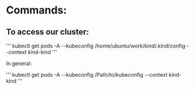 # Commands:


## To access our cluster:

''' kubectl get pods -A  --kubeconfig /home/ubuntu/work/kind/.kind/config --context kind-kind '''


In general: 

''' kubectl get pods -A  --kubeconfig /Path/to/kubeconfig --context kind-kind '''

